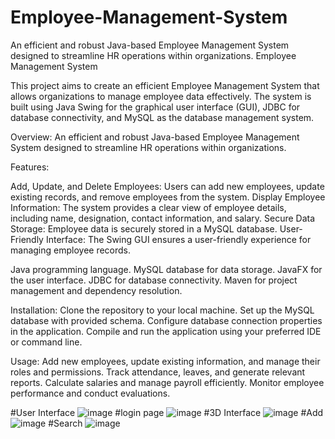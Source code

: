 # Employee-Management-System
An efficient and robust Java-based Employee Management System designed to streamline HR operations within organizations.
Employee Management System

This project aims to create an efficient Employee Management System that allows organizations to manage employee data effectively. The system is built using Java Swing for the graphical user interface (GUI), JDBC for database connectivity, and MySQL as the database management system.



Overview:
An efficient and robust Java-based Employee Management System designed to streamline HR operations within organizations.

Features:

Add, Update, and Delete Employees: Users can add new employees, update existing records, and remove employees from the system.
Display Employee Information: The system provides a clear view of employee details, including name, designation, contact information, and salary.
Secure Data Storage: Employee data is securely stored in a MySQL database.
User-Friendly Interface: The Swing GUI ensures a user-friendly experience for managing employee records.

Java programming language.
MySQL database for data storage.
JavaFX for the user interface.
JDBC for database connectivity.
Maven for project management and dependency resolution.


Installation:
Clone the repository to your local machine.
Set up the MySQL database with provided schema.
Configure database connection properties in the application.
Compile and run the application using your preferred IDE or command line.


Usage:
Add new employees, update existing information, and manage their roles and permissions.
Track attendance, leaves, and generate relevant reports.
Calculate salaries and manage payroll efficiently.
Monitor employee performance and conduct evaluations.

#User Interface
![image](https://github.com/itzrahul2002/Employee-Management-System/assets/119419147/88770a12-dd2b-4975-acc2-1e9f54bfb8eb)
#login page
![image](https://github.com/itzrahul2002/Employee-Management-System/assets/119419147/0b97f7f3-da10-4ec4-8c6e-ca1c3707676c)
#3D Interface
![image](https://github.com/itzrahul2002/Employee-Management-System/assets/119419147/415a2288-e108-4fc0-9023-13b3ef274c5f)
#Add
![image](https://github.com/itzrahul2002/Employee-Management-System/assets/119419147/4989afc4-14c4-4702-bbaa-5c35c15b3ed0)
#Search
![image](https://github.com/itzrahul2002/Employee-Management-System/assets/119419147/c71e4455-96a6-456a-a936-edd611c48248)




